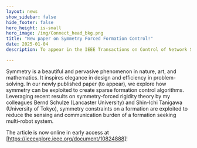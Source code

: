 ```yaml
---
layout: news
show_sidebar: false
hide_footer: false
hero_height: is-small
hero_image: /img/Connect_head_bkg.png
title: "New paper on Symmetry Forced Formation Control!"
date: 2025-01-04
description: To appear in the IEEE Transactions on Control of Network Systems

---
```


Symmetry is a beautiful and pervasive phenomenon in nature, art, and mathematics. It inspires elegance in design and efficiency in problem-solving. In our newly published paper (to appear), we explore how symmetry can be exploited to create sparse formation control algorithms. Leveraging recent results on symmetry-forced rigidity theory by my colleagues Bernd Schulze (Lancaster University) and Shin-Ichi Tanigawa (University of Tokyo), symmetry constraints on a formation are exploited to reduce the sensing and communication burden of a formation seeking multi-robot system.  

The article is now online in early access at [https://ieeexplore.ieee.org/document/10824888]!